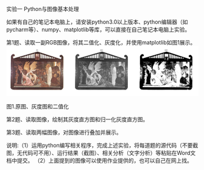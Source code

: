 实验一 Python与图像基本处理

如果有自己的笔记本电脑上，请安装python3.0以上版本、python编辑器（如pycharm等）、numpy、matplotlib等库，可以直接在自己笔记本电脑上实验。

第1题、读取一副RGB图像，将其二值化、灰度化，并使用matplotlib如图1展示。
![img.png](img.png)
 
图1.原图、灰度图和二值化

第2题、读取图像，绘制其灰度直方图和归一化灰度直方图。

第3题、读取两幅图像，对图像进行叠加并展示。


说明:（1）运用python编写相关程序，完成上述实验，将每道题的源代码（不要截图，无代码可不用）、运行结果（截图）、相关分析（文字分析）等粘贴在Word文档中提交。
（2）上面提到的图像可以使用作业提供的，也可以自己在网上找。
